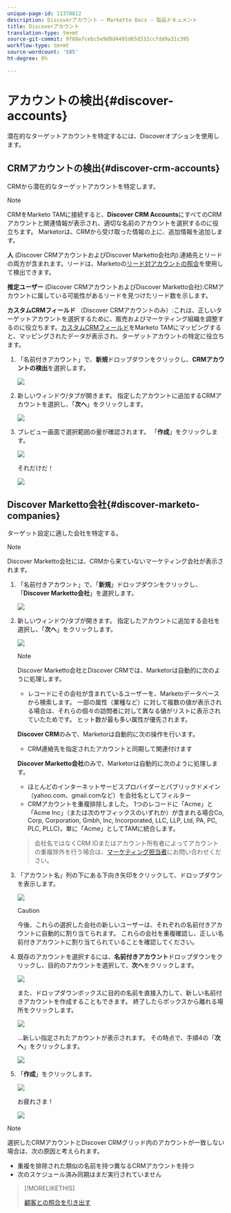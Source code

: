 ```yaml
---
unique-page-id: 11378812
description: Discoverアカウント — Marketto Docs — 製品ドキュメント
title: Discoverアカウント
translation-type: tm+mt
source-git-commit: 9f88e7cebc5e9d0d4491d65d332ccfdd9a31c395
workflow-type: tm+mt
source-wordcount: '585'
ht-degree: 0%

---
```



# アカウントの検出{#discover-accounts}

潜在的なターゲットアカウントを特定するには、Discoverオプションを使用します。

## CRMアカウントの検出{#discover-crm-accounts}

CRMから潜在的なターゲットアカウントを特定します。

>[!NOTE]
>
>CRMをMarketo TAMに接続すると、**Discover CRM Accounts**&#x200B;にすべてのCRMアカウントと関連情報が表示され、適切な名前のアカウントを選択するのに役立ちます。 Marketorは、CRMから受け取った情報の上に、追加情報を追加します。

**人** (Discover CRMアカウントおよびDiscover Marketto会社内):連絡先とリードの両方が含まれます。リードは、Marketoの[リード対アカウントの照合](/help/marketo/product-docs/target-account-management/target/named-accounts/lead-to-account-matching.md)を使用して検出できます。

**推定ユーザー** (Discover CRMアカウントおよびDiscover Marketto会社):CRMアカウントに属している可能性があるリードを見つけたリード数を示します。

**カスタムCRMフィールド** （Discover CRMアカウントのみ）:これは、正しいターゲットアカウントを選択するために、販売およびマーケティング組織を調整するのに役立ちます。[カスタムCRMフィールド](/help/marketo/product-docs/target-account-management/setup-tam/create-a-custom-field-for-crm-discovery.md)をMarketo TAMにマッピングすると、マッピングされたデータが表示され、ターゲットアカウントの特定に役立ちます。

1. 「名前付きアカウント」で、**新規**&#x200B;ドロップダウンをクリックし、**CRMアカウントの検出**&#x200B;を選択します。

   ![](assets/disc-crm-one.png)

1. 新しいウィンドウ/タブが開きます。 指定したアカウントに追加するCRMアカウントを選択し、「**次へ**」をクリックします。

   ![](assets/disc-crm-two.png)

1. プレビュー画面で選択範囲の量が確認されます。 「**作成**」をクリックします。

   ![](assets/disc-three.png)

   それだけだ！

   ![](assets/disc-four.png)

## Discover Marketto会社{#discover-marketo-companies}

ターゲット設定に適した会社を特定する。

>[!NOTE]
>
>Discover Marketto会社には、CRMから来ていないマーケティング会社が表示されます。

1. 「名前付きアカウント」で、「**新規**」ドロップダウンをクリックし、「**Discover Marketto会社**」を選択します。

   ![](assets/one-1.png)

1. 新しいウィンドウ/タブが開きます。 指定したアカウントに追加する会社を選択し、「**次へ**」をクリックします。

   ![](assets/disc-comp-two.png)

   >[!NOTE]
   >
   >Discover Marketto会社とDiscover CRMでは、Marketorは自動的に次のように処理します。
   >
   >* レコードにその会社が含まれているユーザーを、Marketoデータベースから検索します。 一部の属性（業種など）に対して複数の値が表示される場合は、それらの個々の訪問者に対して異なる値がリストに表示されていたためです。 ヒット数が最も多い属性が優先されます。
   >
   >**Discover CRM**&#x200B;のみで、Marketorは自動的に次の操作を行います。
   >
   >* CRM連絡先を指定されたアカウントと同期して関連付けます
   >
   >**Discover Marketto会社**&#x200B;のみで、Marketorは自動的に次のように処理します。
   >
   >* ほとんどのインターネットサービスプロバイダーとパブリックドメイン（yahoo.com、gmail.comなど）を会社名としてフィルター
      >
      >
   * CRMアカウントを重複排除しました。 1つのレコードに「Acme」と「Acme Inc」（または次のサフィックスのいずれか）が含まれる場合Co, Corp, Corporation, Gmbh, Inc, Incorporated, LLC, LLP, Ltd, PA, PC, PLC, PLLC)，単に「Acme」としてTAMに統合します。
   >
   >会社名ではなくCRM IDまたはアカウント所有者によってアカウントの重複除外を行う場合は、[マーケティング担当者](https://nation.marketo.com/t5/Support/ct-p/Support)にお問い合わせください。

1. 「アカウント名」列の下にある下向き矢印をクリックして、ドロップダウンを表示します。

   ![](assets/disc-comp-three.png)

   >[!CAUTION]
   >
   >今後、これらの選択した会社の新しいユーザーは、それぞれの名前付きアカウントに自動的に割り当てられます。 これらの会社を重複確認し、正しい名前付きアカウントに割り当てられていることを確認してください。

1. 既存のアカウントを選択するには、**名前付きアカウント**&#x200B;ドロップダウンをクリックし、目的のアカウントを選択して、**次へ**&#x200B;をクリックします。

   ![](assets/disc-comp-four.png)

   また、ドロップダウンボックスに目的の名前を直接入力して、新しい名前付きアカウントを作成することもできます。 終了したらボックスから離れる場所をクリックします。

   ![](assets/disc-comp-five.png)

   ...新しい指定されたアカウントが表示されます。 その時点で、手順4の「**次へ**」をクリックします。

   ![](assets/disc-comp-six.png)

1. 「**作成**」をクリックします。

   ![](assets/disc-comp-seven.png)

   お疲れさま！

   ![](assets/disc-co-six.png)

>[!NOTE]
>
>選択したCRMアカウントとDiscover CRMグリッド内のアカウントが一致しない場合は、次の原因と考えられます。
>
>* 重複を排除された類似の名前を持つ異なるCRMアカウントを持つ
>* 次のスケジュール済み同期はまだ実行されていません


>[!MORELIKETHIS]
>
>[顧客との照合を引き出す](/help/marketo/product-docs/target-account-management/target/named-accounts/lead-to-account-matching.md)
